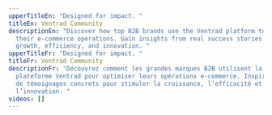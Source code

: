 ```yaml
---
upperTitleEn: "Designed for impact. "
titleEn: Ventrad Community
descriptionEn: "Discover how top B2B brands use the Ventrad platform to optimize
  their e-commerce operations. Gain insights from real success stories to drive
  growth, efficiency, and innovation. "
upperTitleFr: "Designed for impact. "
titleFr: Ventrad Community
descriptionFr: "Découvrez comment les grandes marques B2B utilisent la
  plateforme Ventrad pour optimiser leurs opérations e-commerce. Inspirez-vous
  de témoignages concrets pour stimuler la croissance, l’efficacité et
  l’innovation. "
videos: []
---
```

